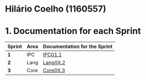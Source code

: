 **Hilário Coelho** (1160557)
===============================

# 1. Documentation for each Sprint


|Sprint  | Area | Documentation for the Sprint |
|--------|------|------------------------------|
| **1**  | IPC | [IPC01.1](sp1)         |
| **2**  | Lang | [Lang0X.2](sp2)         |																			
| **3**  | Core  | [Core0X.3](sp3)         |																				
